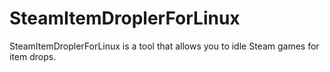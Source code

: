 # SteamItemDroplerForLinux
SteamItemDroplerForLinux is a tool that allows you to idle Steam games for item drops.
